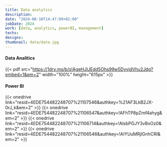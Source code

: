 ```yaml
---
title: Data analytics
description:	
date: "2024-08-10T14:47:09+02:00"
jobDate: 2024
work: [data, analytics, powerBI, management]
techs: 
designs: 
thumbnail: data/data.jpg
---
```

#### Data Analitics
 {{< pdf src="https://1drv.ms/b/s!AgeHJIJEdd5Ohs99w5DyvjdVhu2Jdg?embed=1&em=2" width="100%" height="615px" >}}
####  Power BI
{{< onedrive link="resid=4EDE754482248707%21107546&authkey=%21AF3LkB2JX-0rJ_k&em=2" >}}
{{< onedrive link="resid=4EDE754482248707%21106547&authkey=!AFhTP8pZmf4ahyg&em=2" >}}
{{< onedrive link="resid=4EDE754482248707%21106714&authkey=!AIsbPGJY3vBxOz0&em=2" >}}
{{< onedrive link="resid=4EDE754482248707%21106546&authkey=!AIYUuMRjlGnhCRI&em=2" >}}